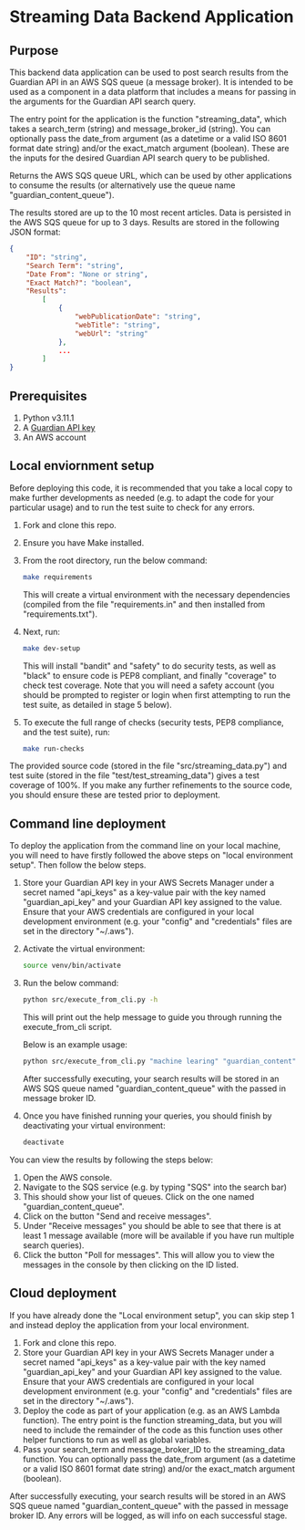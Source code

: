# Streaming Data Backend Application

## Purpose

This backend data application can be used to post search results from the Guardian API in an AWS SQS queue (a message broker).  It is intended to be used as a component in a data platform that includes a means for passing in the arguments for the Guardian API search query.

The entry point for the application is the function "streaming_data", which takes a search_term (string) and message_broker_id (string).  You can optionally pass the date_from argument (as a datetime or a valid ISO 8601 format date string) and/or the exact_match argument (boolean).  These are the inputs for the desired Guardian API search query to be published.

Returns the AWS SQS queue URL, which can be used by other applications to consume the results (or alternatively use the queue name "guardian_content_queue").

The results stored are up to the 10 most recent articles.  Data is persisted in the AWS SQS queue for up to 3 days.  Results are stored in the following JSON format:
```json
{  
    "ID": "string",  
    "Search Term": "string",  
    "Date From": "None or string",  
    "Exact Match?": "boolean",  
    "Results":  
        [  
            {  
                "webPublicationDate": "string",
                "webTitle": "string",
                "webUrl": "string"  
            },  
            ...  
        ]  
}
```

## Prerequisites

1. Python v3.11.1
2. A [Guardian API key](https://open-platform.theguardian.com/)
3. An AWS account

## Local enviornment setup

Before deploying this code, it is recommended that you take a local copy to make further developments as needed (e.g. to adapt the code for your particular usage) and to run the test suite to check for any errors.

1. Fork and clone this repo.
2. Ensure you have Make installed.
3. From the root directory, run the below command:
   
   ```sh
   make requirements
   ```
   
   This will create a virtual environment with the necessary dependencies (compiled from the file "requirements.in" and then installed from "requirements.txt").

4. Next, run:
   
   ```sh
   make dev-setup
   ```

   This will install "bandit" and "safety" to do security tests, as well as "black" to ensure code is PEP8 compliant, and finally "coverage" to check test coverage.  Note that you will need a safety account (you should be prompted to register or login when first attempting to run the test suite, as detailed in stage 5 below).
5. To execute the full range of checks (security tests, PEP8 compliance, and the test suite), run:

   ```sh
   make run-checks
   ```

The provided source code (stored in the file "src/streaming_data.py") and test suite (stored in the file "test/test_streaming_data") gives a test coverage of 100%.  If you make any further refinements to the source code, you should ensure these are tested prior to deployment.

## Command line deployment

To deploy the application from the command line on your local machine, you will need to have firstly followed the above steps on "local environment setup".  Then follow the below steps.

1. Store your Guardian API key in your AWS Secrets Manager under a secret named "api_keys" as a key-value pair with the key named "guardian_api_key" and your Guardian API key assigned to the value.  Ensure that your AWS credentials are configured in your local development environment (e.g. your "config" and "credentials" files are set in the directory "~/.aws").

2. Activate the virtual environment:

   ```sh
   source venv/bin/activate
   ```

3. Run the below command:
    
    ```sh
    python src/execute_from_cli.py -h
    ```

    This will print out the help message to guide you through running the execute_from_cli script.
    
    Below is an example usage:

    ```sh
    python src/execute_from_cli.py "machine learing" "guardian_content" --date_from "2025-01-01" -e
    ```
   
   After successfully executing, your search results will be stored in an AWS SQS queue named "guardian_content_queue" with the passed in message broker ID.

4. Once you have finished running your queries, you should finish by deactivating your virtual environment:

    ```sh
    deactivate
    ```

You can view the results by following the steps below:

1. Open the AWS console.
2. Navigate to the SQS service (e.g. by typing "SQS" into the search bar)
3. This should show your list of queues.  Click on the one named "guardian_content_queue".
4. Click on the button "Send and receive messages".
5. Under "Receive messages" you should be able to see that there is at least 1 message available (more will be available if you have run multiple search queries).
6. Click the button "Poll for messages".  This will allow you to view the messages in the console by then clicking on the ID listed.

## Cloud deployment

If you have already done the "Local environment setup", you can skip step 1 and instead deploy the application from your local environment.

1. Fork and clone this repo.
2. Store your Guardian API key in your AWS Secrets Manager under a secret named "api_keys" as a key-value pair with the key named "guardian_api_key" and your Guardian API key assigned to the value.  Ensure that your AWS credentials are configured in your local development environment (e.g. your "config" and "credentials" files are set in the directory "~/.aws").
3. Deploy the code as part of your application (e.g. as an AWS Lambda function).  The entry point is the function streaming_data, but you will need to include the remainder of the code as this function uses other helper functions to run as well as global variables.
4. Pass your search_term and message_broker_ID to the streaming_data function.  You can optionally pass the date_from argument (as a datetime or a valid ISO 8601 format date string) and/or the exact_match argument (boolean).

After successfully executing, your search results will be stored in an AWS SQS queue named "guardian_content_queue" with the passed in message broker ID.  Any errors will be logged, as will info on each successful stage.
